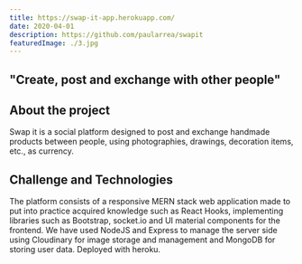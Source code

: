 ```yaml
---
title: https://swap-it-app.herokuapp.com/
date: 2020-04-01
description: https://github.com/paularrea/swapit
featuredImage: ./3.jpg
---
```


<!-- ![photo](./3.jpg)  -->

## "Create, post and exchange with other people"

## About the project

Swap it is a social platform designed to post and exchange handmade products between people, using photographies, drawings, decoration items, etc., as currency.

## Challenge and Technologies

The platform consists of a responsive MERN stack web application made to put into practice acquired knowledge such as React Hooks, implementing libraries such as Bootstrap, socket.io and UI material components for the frontend. We have used NodeJS and Express to manage the server side using Cloudinary for image storage and management and MongoDB for storing user data. Deployed with heroku.